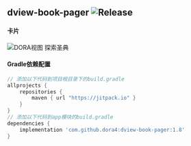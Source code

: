dview-book-pager
![Release](https://jitpack.io/v/dora4/dview-book-pager.svg)
--------------------------------

#### 卡片
![DORA视图 探索圣典](https://github.com/user-attachments/assets/f7783f97-7e6c-4307-b342-d4984392cdba)

#### Gradle依赖配置

```groovy
// 添加以下代码到项目根目录下的build.gradle
allprojects {
    repositories {
        maven { url "https://jitpack.io" }
    }
}
// 添加以下代码到app模块的build.gradle
dependencies {
    implementation 'com.github.dora4:dview-book-pager:1.8'
}
```